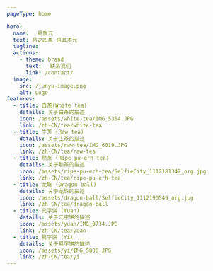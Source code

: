 ```yaml
---
pageType: home

hero:
  name: 　易象元
  text: 易之四象 悟其本元
  tagline: 
  actions:
    - theme: brand
      text: 　联系我们
      link: /contact/
  image:
    src: /junyu-image.png
    alt: Logo
features:
  - title: 白茶(White tea)
    details: 关于白茶的描述
    icon: /assets/white-tea/IMG_5354.JPG
    link: /zh-CN/tea/white-tea
  - title: 生茶 (Raw tea)
    details: 关于生茶的描述
    icon: /assets/raw-tea/IMG_6019.JPG
    link: /zh-CN/tea/raw-tea
  - title: 熟茶 (Ripe pu-erh tea)
    details: 关于熟茶的描述
    icon: /assets/ripe-pu-erh-tea/SelfieCity_1112181342_org.jpg
    link: /zh-CN/tea/ripe-pu-erh-tea
  - title: 龙珠 (Dragon ball)
    details: 关于龙珠的描述
    icon: /assets/dragon-ball/SelfieCity_1112190549_org.jpg
    link: /zh-CN/tea/dragon-ball
  - title: 元字饼 (Yuan)
    details: 关于元字饼的描述
    icon: /assets/yuan/IMG_0734.JPG
    link: /zh-CN/tea/yuan
  - title: 易字饼 (Yi)
    details: 关于易字饼的描述
    icon: /assets/yi/IMG_5806.JPG
    link: /zh-CN/tea/yi
---
```

